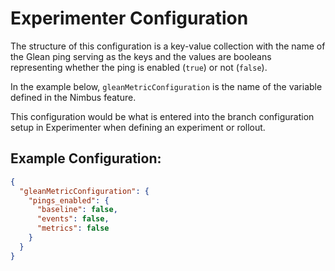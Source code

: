 # Experimenter Configuration

The structure of this configuration is a key-value collection with the name of the Glean ping serving as the keys and the values are booleans representing whether the ping is enabled (`true`) or not (`false`).

In the example below, `gleanMetricConfiguration` is the name of the variable defined in the Nimbus feature.

This configuration would be what is entered into the branch configuration setup in Experimenter when defining an experiment or rollout.

## Example Configuration:

```json
{
  "gleanMetricConfiguration": {
    "pings_enabled": {
      "baseline": false,
      "events": false,
      "metrics": false
    }
  }
}
```
